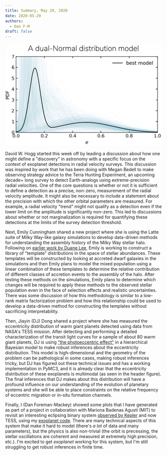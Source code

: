 ```yaml
---
title: Summary, May 29, 2020
date: 2020-05-29
authors:
  - Dan F-M
draft: false
---
```


![img](/fig/2020-05-29.png)

David W. Hogg started this week off by leading a discussion about how one might define a "discovery" in astronomy with a specific focus on the context of exoplanet detections in radial velocity surveys.
This discussion was inspired by work that he has been doing with Megan Bedell to make observing strategy advice to the Terra Hunting Experiment, an upcoming decade+ long survey to detect Earth-analogs using extreme-precision radial velocities.
One of the core questions is whether or not it is sufficient to define a detection as a precise, non-zero, measurement of the radial velocity amplitude.
It might also be necessary to include a statement about the precision with which the other orbital parameters are measured.
For example, a radial velocity "trend" might not qualify as a detection even if the lower limit on the amplitude is significantly non-zero.
This led to discussions about whether or not marginalization is required for quantifying these detections at the limits of the survey detection threshold.

Next, Emily Cunningham shared a new project where she is using the Latte suite of Milky Way-like galaxy simulations to develop data-driven methods for understanding the assembly history of the Milky Way stellar halo.
Following on [earlier work by Duane Lee](https://arxiv.org/abs/1410.6166), Emily is working to construct a library of "template" distributions in the space of stellar abundances.
These templates will be constructed by looking at accreted dwarf galaxies in the simulations and then Emily plans to model the mixed population using a linear combination of these templates to determine the relative contribution of different classes of accretion events to the assembly of the halo.
After testing these methods on the simulations, Emily plans to determine which changes will be required to apply these methods to the observed stellar population even in the face of selection effects and realistic uncertainties.
There was some discussion of how this methodology is similar to a low-rank matrix factorization problem and how this relationship could be used to develop a data-driven method for constructing the templates without sacrificing interpretability.

Then, Jiayin (DJ) Dong shared a project where she has measured the eccentricity distribution of warm giant planets detected using data from NASA's TESS mission.
After detecting and performing a detailed characterization of the transit light curves for a sample of about 80 warm giant planets, DJ is using ["the photoeccentric effect"](https://arxiv.org/abs/1203.5537) in a hierarchical Bayesian model to make robust inferences about the eccentricity distribution.
This model is high-dimensional and the geometry of the problem can be pathological in some cases, making robust inferences tricky, but DJ has figured out these technical issues and has a working implementation in PyMC3, and it is already clear that the eccentricity distribution of these exoplanets is multimodal (as seen in the header figure).
The final inferences that DJ makes about this distribution will have a profound influence on our understanding of the evolution of planetary systems and she will be able to place constraints on the relative frequency of eccentric migration or in-situ formation channels.

Finally, I (Dan Foreman-Mackey) showed some plots that I have generated as part of a project in collaboration with Mariona Badenas Agusti (MIT) to revisit an interesting eclipsing binary system [observed by Kepler](https://arxiv.org/abs/1306.1819) and now TESS, using my [exoplanet code](https://docs.exoplanet.codes/en/stable/).
There are many technical aspects of this system that make it hard to model (there's _a lot_ of data and many parameters), but the physics is also non-trivial (the orbit is precessing, the stellar oscillations are coherent and measured at extremely high precision, etc.).
I'm excited to get _exoplanet_ working for this system, but I'm still struggling to get robust inferences in finite time.
